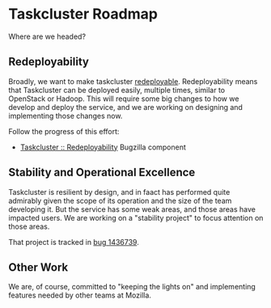# Taskcluster Roadmap

Where are we headed?

## Redeployability

Broadly, we want to make taskcluster [redeployable](http://code.v.igoro.us/posts/2018/01/r14y.html).
Redeployability means that Taskcluster can be deployed easily, multiple times, similar to OpenStack or Hadoop.
This will require some big changes to how we develop and deploy the service, and we are working on designing and implementing those changes now.

Follow the progress of this effort:

 * [Taskcluster :: Redeployability](https://bugzilla.mozilla.org/buglist.cgi?list_id=14006466&resolution=---&query_format=advanced&component=Redeployability&product=Taskcluster) Bugzilla component

## Stability and Operational Excellence

Taskcluster is resilient by design, and in faact has performed quite admirably given the scope of its operation and the size of the team developing it.
But the service has some weak areas, and those areas have impacted users.
We are working on a "stability project" to focus attention on those areas.

That project is tracked in [bug 1436739](https://bugzilla.mozilla.org/show_bug.cgi?id=1436739).

## Other Work

We are, of course, committed to "keeping the lights on" and implementing features needed by other teams at Mozilla.
